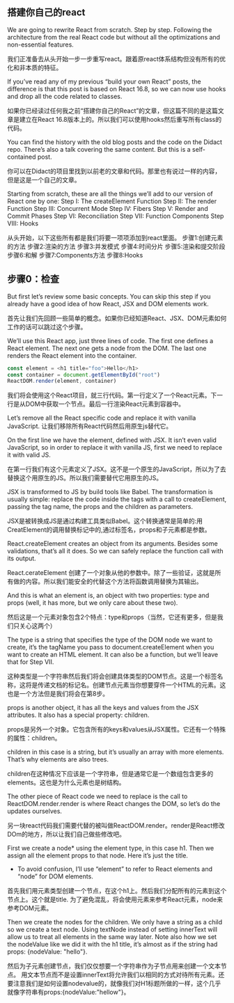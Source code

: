 ## 搭建你自己的react
We are going to rewrite React from scratch. Step by step. Following the architecture from the real React code but without all the optimizations and non-essential features.

我们正准备去从头开始一步一步重写react。跟着原react体系结构但没有所有的优化和非本质的特征。

If you’ve read any of my previous “build your own React” posts, the difference is that this post is based on React 16.8, so we can now use hooks and drop all the code related to classes.

如果你已经读过任何我之前“搭建你自己的React”的文章，但这篇不同的是这篇文章是建立在React 16.8版本上的。所以我们可以使用hooks然后重写所有class的代码。

You can find the history with the old blog posts and the code on the Didact repo. There’s also a talk covering the same content. But this is a self-contained post.

你可以在Didact的项目里找到以前老的文章和代码。那里也有说过一样的内容，但是这是一个自己的文章。

Starting from scratch, these are all the things we’ll add to our version of React one by one:
Step I: The createElement Function
Step II: The render Function
Step III: Concurrent Mode
Step IV: Fibers
Step V: Render and Commit Phases
Step VI: Reconciliation
Step VII: Function Components
Step VIII: Hooks

从头开始，以下这些所有都是我们将要一项项添加到react里面。
步骤1:创建元素的方法
步骤2:渲染的方法
步骤3:并发模式
步骤4:时间分片
步骤5:渲染和提交阶段
步骤6:和解
步骤7:Components方法
步骤8:Hooks

## 步骤0：检查
But first let’s review some basic concepts. You can skip this step if you already have a good idea of how React, JSX and DOM elements work.

首先让我们先回顾一些简单的概念。如果你已经知道React、JSX、DOM元素如何工作的话可以跳过这个步骤。

We’ll use this React app, just three lines of code. The first one defines a React element. The next one gets a node from the DOM. The last one renders the React element into the container.
```javascript
const element = <h1 title="foo">Hello</h1>
const container = document.getElementById("root")
ReactDOM.render(element, container)
```
我们将会使用这个React项目，就三行代码。第一行定义了一个React元素。下一行是从DOM中获取一个节点。最后一行渲染React元素到容器中。

Let’s remove all the React specific code and replace it with vanilla JavaScript.
让我们移除所有React代码然后用原生js替代它。

On the first line we have the element, defined with JSX. It isn’t even valid JavaScript, so in order to replace it with vanilla JS, first we need to replace it with valid JS.

在第一行我们有这个元素定义了JSX。这不是一个原生的JavaScript，所以为了去替换这个用原生的JS。所以我们需要替代它用原生的JS。

JSX is transformed to JS by build tools like Babel. The transformation is usually simple: replace the code inside the tags with a call to createElement, passing the tag name, the props and the children as parameters.

JSX是被转换成JS是通过构建工具类似Babel。这个转换通常是简单的:用CreatElement的调用替换标记中的,通过标签名，props和子元素都是参数。

React.createElement creates an object from its arguments. Besides some validations, that’s all it does. So we can safely replace the function call with its output.

React.cerateElement 创建了一个对象从他的参数中。除了一些验证，这就是所有做的内容。所以我们能安全的代替这个方法将函数调用替换为其输出。

And this is what an element is, an object with two properties: type and props (well, it has more, but we only care about these two).

然后这是一个元素对象包含2个特点：type和props（当然，它还有更多，但是我们只关心这两个）

The type is a string that specifies the type of the DOM node we want to create, it’s the tagName you pass to document.createElement when you want to create an HTML element. It can also be a function, but we’ll leave that for Step VII.

这种类型是一个字符串然后我们将会创建具体类型的DOM节点。这是一个标签名称，这将是传递文档的标记名。创建节点元素当你想要穿件一个HTML的元素。这也是一个方法但是我们将会在第8步。

props is another object, it has all the keys and values from the JSX attributes. It also has a special property: children.

props是另外一个对象。它包含所有的keys和values从JSX属性。它还有一个特殊的属性：children。

children in this case is a string, but it’s usually an array with more elements. That’s why elements are also trees.

children在这种情况下应该是一个字符串，但是通常它是一个数组包含更多的elements。这也是为什么元素也是树结构。

The other piece of React code we need to replace is the call to ReactDOM.render.render is where React changes the DOM, so let’s do the updates ourselves.

另一块react代码我们需要代替的被叫做ReactDOM.render。render是React修改DOm的地方，所以让我们自己做些修改吧。

First we create a node* using the element type, in this case h1.
Then we assign all the element props to that node. Here it’s just the title.
* To avoid confusion, I’ll use “element” to refer to React elements and “node” for DOM elements.

首先我们用元素类型创建一个节点，在这个h1上。然后我们分配所有的元素到这个节点上。这个就是title.
为了避免混乱，将会使用元素来参考React元素，node来参考DOM元素。

Then we create the nodes for the children. We only have a string as a child so we create a text node.
Using textNode instead of setting innerText will allow us to treat all elements in the same way later. Note also how we set the nodeValue like we did it with the h1 title, it’s almost as if the string had props: {nodeValue: "hello"}.

然后为子元素创建节点，我们仅仅想要一个字符串作为子节点用来创建一个文本节点。
用文本节点而不是设置innerText将允许我们以相同的方式对待所有元素。还要注意我们是如何设置nodevalue的，就像我们对H1标题所做的一样，这个几乎就像字符串有props:{nodeValue:"hellow"}。



